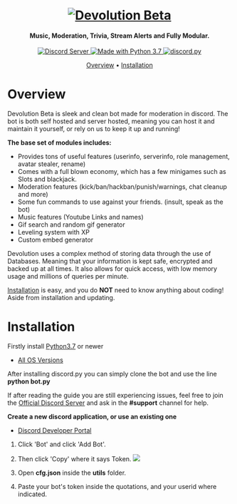 <h1 align="center">
  <br>
  <a href="https://github.com/No1IrishStig/Devolution-Beta"><img src="https://i.imgur.com/BS6YRcT.jpg" alt="Devolution Beta"></a>
</h1>

<h4 align="center">Music, Moderation, Trivia, Stream Alerts and Fully Modular.</h4>

<p align="center">
  <a href="https://discord.gg/frcc5vF">
    <img src="https://discordapp.com/api/guilds/444952798040293389/widget.png" alt="Discord Server">
  </a>
  <a href="https://www.python.org/downloads/">
    <img src="https://img.shields.io/badge/Made%20With-Python%203.7-blue.svg?style=for-the-badge" alt="Made with Python 3.7">
  </a>
  <a href="https://github.com/Rapptz/discord.py/tree/rewrite">
      <img src="https://img.shields.io/badge/discord-py-blue.svg" alt="discord.py">
  </a>
</p>

<p align="center">
  <a href="#overview">Overview</a>
  •
  <a href="#installation">Installation</a>
</p>

# Overview

Devolution Beta is sleek and clean bot made for moderation in discord. The bot is both self hosted and server hosted, meaning you can host it and maintain it yourself, or rely on us to keep it up and running!

**The base set of modules includes:**

- Provides tons of useful features (userinfo, serverinfo, role management, avatar stealer, rename)
- Comes with a full blown economy, which has a few minigames such as Slots and blackjack.
- Moderation features (kick/ban/hackban/punish/warnings, chat cleanup and more)
- Some fun commands to use against your friends. (insult, speak as the bot)
- Music features (Youtube Links and names)
- Gif search and random gif generator
- Leveling system with XP
- Custom embed generator

Devolution uses a complex method of storing data through the use of Databases. Meaning that your information is kept safe, encrypted and backed up at all times. It also allows for quick access, with low memory usage and millions of queries per minute.

[Installation](#installation) is easy, and you do **NOT** need to know anything about coding! Aside
from installation and updating.

# Installation

Firstly install [Python3.7](https://www.python.org/downloads/) or newer

- [All OS Versions](https://pypi.org/project/discord.py/)

After installing discord.py you can simply clone the bot and use the line **python bot.py**

If after reading the guide you are still experiencing issues, feel free to join the
[Official Discord Server](https://discord.gg/frcc5vF) and ask in the **#support** channel for help.

**Create a new discord application, or use an existing one**

- [Discord Developer Portal](https://discordapp.com/developers/applications/)

1. Click 'Bot' and click 'Add Bot'.
2. Then click 'Copy' where it says Token.
<img src=https://img.no1irishstig.co.uk/8yceu.png> </img>

3. Open **cfg.json** inside the **utils** folder.
4. Paste your bot's token inside the quotations, and your userid where indicated.
